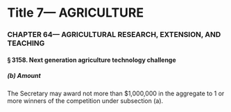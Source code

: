
# Title 7— AGRICULTURE
### CHAPTER 64— AGRICULTURAL RESEARCH, EXTENSION, AND TEACHING
#### § 3158. Next generation agriculture technology challenge
##### (b) Amount

The Secretary may award not more than $1,000,000 in the aggregate to 1 or more winners of the competition under subsection (a).
